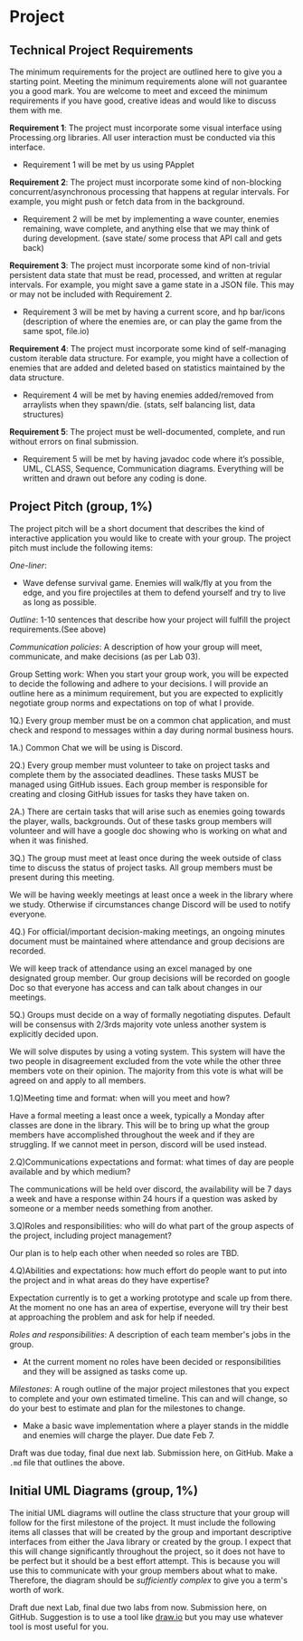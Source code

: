 # Project

## Technical Project Requirements

The minimum requirements for the project are outlined here to give you a starting point. Meeting the minimum requirements alone will not guarantee you a good mark. You are welcome to meet and exceed the minimum requirements if you have good, creative ideas and would like to discuss them with me.

**Requirement 1**: The project must incorporate some visual interface using Processing.org libraries. All user interaction must be conducted via this interface.
    
- Requirement 1 will be met by us using PApplet

**Requirement 2**: The project must incorporate some kind of non-blocking concurrent/asynchronous processing that happens at regular intervals. For example, you might push or fetch data from in the background.

- Requirement 2 will be met by implementing a wave counter, enemies remaining, wave complete, and anything else that we may think of during development. (save state/ some process that API call and gets back)

**Requirement 3**: The project must incorporate some kind of non-trivial persistent data state that must be read, processed, and written at regular intervals. For example, you might save a game state in a JSON file. This may or may not be included with Requirement 2.

- Requirement 3 will be met by having a current score, and hp bar/icons (description of where the enemies are, or can play the game from the same spot, file.io)

**Requirement 4**: The project must incorporate some kind of self-managing custom iterable data structure. For example, you might have a collection of enemies that are added and deleted based on statistics maintained by the data structure.

- Requirement 4 will be met by having enemies added/removed from arraylists when they spawn/die. (stats, self balancing list, data structures)

**Requirement 5**: The project must be well-documented, complete, and run without errors on final submission.

- Requirement 5 will be met by having javadoc code where it’s possible, UML, CLASS, Sequence, Communication diagrams. Everything will be written and drawn out before any coding is done.

## Project Pitch (group, 1%)

The project pitch will be a short document that describes the kind of interactive application you would like to create with your group. The project pitch must include the following items:

*One-liner*: 
- Wave defense survival game. Enemies will walk/fly at you from the edge, and you fire projectiles at them to defend yourself and try to live as long as possible.

*Outline*: 1-10 sentences that describe how your project will fulfill the project requirements.(See above)

*Communication policies*: A description of how your group will meet, communicate, and make decisions (as per Lab 03).

Group Setting work:
When you start your group work, you will be expected to decide the following and adhere to your decisions. I will provide an outline here as a minimum requirement, but you are expected to explicitly negotiate group norms and expectations on top of what I provide.

1Q.) Every group member must be on a common chat application, and must check and respond to messages within a day during normal business hours.

1A.) Common Chat we will be using is Discord.

2Q.) Every group member must volunteer to take on project tasks and complete them by the associated deadlines. These tasks MUST be managed using GitHub issues. Each group member is responsible for creating and closing GitHub issues for tasks they have taken on.

2A.) There are certain tasks that will arise such as enemies going towards the player, walls, backgrounds. Out of these tasks group members will volunteer and will have a google doc showing who is working on what and when it was finished.

3Q.) The group must meet at least once during the week outside of class time to discuss the status of project tasks. All group members must be present during this meeting.

We will be having weekly meetings at least once a week in the library where we study. Otherwise if circumstances change Discord will be used to notify everyone.

4Q.) For official/important decision-making meetings, an ongoing minutes document must be maintained where attendance and group decisions are recorded.

We will keep track of attendance using an excel managed by one designated group member. Our group decisions will be recorded on google Doc so that everyone has access and can talk about changes in our meetings.

5Q.) Groups must decide on a way of formally negotiating disputes. Default will be consensus with 2/3rds majority vote unless another system is explicitly decided upon.

We will solve disputes by using a voting system. This system will have the two people in disagreement excluded from the vote while the other three members vote on their opinion.  The majority from this vote is what will be agreed on and apply to all members.

1.Q)Meeting time and format: when will you meet and how?

Have a formal meeting a least once a week, typically a Monday after classes are done in the library. This will be to bring up what the group members have accomplished throughout the week and if they are struggling. If we cannot meet in person, discord will be used instead.

2.Q)Communications expectations and format: what times of day are people available and by which medium?

The communications will be held over discord, the availability will be 7 days a week and have a response within 24 hours if a question was asked by someone or a member needs something from another.

3.Q)Roles and responsibilities: who will do what part of the group aspects of the project, including project management?

Our plan is to help each other when needed so roles are TBD.

4.Q)Abilities and expectations: how much effort do people want to put into the project and in what areas do they have expertise?

Expectation currently is to get a working prototype and scale up from there. At the moment no one has an area of expertise, everyone will try their best at approaching the problem and ask for help if needed.


*Roles and responsibilities*: A description of each team member's jobs in the group.
- At the current moment no roles have been decided or responsibilities and they will be assigned as tasks come up.

*Milestones*: A rough outline of the major project milestones that you expect to complete and your own estimated timeline. This can and will change, so do your best to estimate and plan for the milestones to change.
- Make a basic wave implementation where a player stands in the middle and enemies will charge the player. Due date Feb 7. 


Draft was due today, final due next lab. Submission here, on GitHub. Make a `.md` file that outlines the above.

## Initial UML Diagrams (group, 1%)

The initial UML diagrams will outline the class structure that your group will follow for the first milestone of the project. It must include the following items all classes that will be created by the group and important descriptive interfaces from either the Java library or created by the group. I expect that this will change significantly throughout the project, so it does not have to be perfect but it should be a best effort attempt. This is because you will use this to communicate with your group members about what to make. Therefore, the diagram should be *sufficiently complex* to give you a term's worth of work.

Draft due next Lab, final due two labs from now. Submission here, on GitHub. Suggestion is to use a tool like [draw.io](https://app.diagrams.net/) but you may use whatever tool is most useful for you.